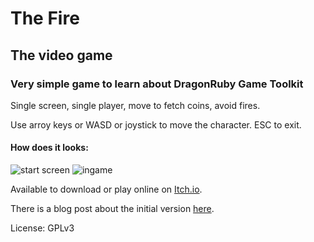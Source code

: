 # The Fire
## The video game
### Very simple game to learn about DragonRuby Game Toolkit

Single screen, single player, move to fetch coins, avoid fires.

Use arroy keys or WASD or joystick to move the character. ESC to exit.

#### How does it looks:

![start screen](https://i.ibb.co/fG5kbK3/Captura-desde-2024-05-06-18-20-23.png)
![ingame](https://i.ibb.co/ZHkrT5k/Captura-desde-2024-05-06-18-20-39.png)

Available to download or play online on [Itch.io](https://megatux.itch.io/the-fire).

There is a blog post about the initial version [here](https://dev.to/megatux/playing-with-dragonruby-game-toolkit-drgtk-471h).

License: GPLv3
